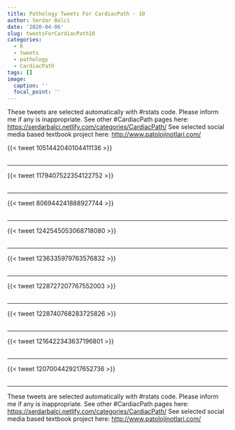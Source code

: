 ```yaml
---
title: Pathology Tweets For CardiacPath - 10
author: Serdar Balci
date: '2020-04-06'
slug: tweetsForCardiacPath10
categories:
  - R
  - tweets
  - pathology
  - CardiacPath
tags: []
image:
  caption: ''
  focal_point: ''
---
```



These tweets are selected automatically with #rstats code. Please inform me if any is inappropriate.
See other #CardiacPath pages here: https://serdarbalci.netlify.com/categories/CardiacPath/ 
See selected social media based textbook project here: http://www.patolojinotlari.com/

{{< tweet 1051442040104411136 >}}
<br>
<br>
<hr>
{{< tweet 1179407522354122752 >}}
<br>
<br>
<hr>
{{< tweet 806944241888927744 >}}
<br>
<br>
<hr>
{{< tweet 1242545053068718080 >}}
<br>
<br>
<hr>
{{< tweet 1236335979763576832 >}}
<br>
<br>
<hr>
{{< tweet 1228727207767552003 >}}
<br>
<br>
<hr>
{{< tweet 1228740768283725826 >}}
<br>
<br>
<hr>
{{< tweet 1216422343637196801 >}}
<br>
<br>
<hr>
{{< tweet 1207004429217652736 >}}
<br>
<br>
<hr>


These tweets are selected automatically with #rstats code. Please inform me if any is inappropriate.
See other #CardiacPath pages here: https://serdarbalci.netlify.com/categories/CardiacPath/ 
See selected social media based textbook project here: http://www.patolojinotlari.com/
